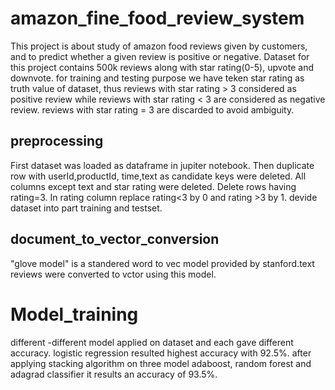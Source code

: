 # amazon_fine_food_review_system

 This project is about study of amazon food reviews given by customers, and to predict whether a given review is positive or negative.
 Dataset for this project contains 500k reviews along with star rating(0-5), upvote and downvote.
 for training and testing purpose we have teken star rating as truth value of dataset, thus reviews with star rating > 3 considered as positive review while reviews with star rating < 3 are considered as negative review. reviews with star rating = 3 are discarded to avoid ambiguity.

## preprocessing
  
First dataset was loaded as dataframe in jupiter notebook.
Then duplicate row with userId,productId, time,text as candidate keys were deleted.
All columns except text and star rating were deleted.
Delete rows having rating=3.
In rating column replace rating<3 by 0 and rating >3 by 1.
devide dataset into part training and testset.

## document_to_vector_conversion
 
"glove model" is a standered word to vec model provided by stanford.text reviews were converted to vctor using this model.

# Model_training
 
 different -different model applied on dataset and each gave different accuracy. logistic regression resulted highest accuracy with 92.5%.
 after applying stacking algorithm on three model adaboost, random forest and adagrad classifier it results an accuracy of 93.5%.
